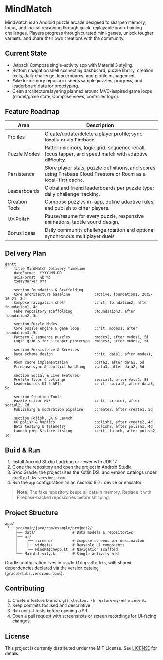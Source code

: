 # MindMatch

MindMatch is an Android puzzle arcade designed to sharpen memory, focus, and logical reasoning through quick, replayable brain-training challenges. Players progress through curated mini-games, unlock tougher variants, and share their own creations with the community.

## Current State

- Jetpack Compose single-activity app with Material 3 styling.
- Bottom navigation shell connecting dashboard, puzzle library, creation tools, daily challenge, leaderboards, and profile management.
- Fake in-memory repository seeds sample puzzles, progress, and leaderboard data for prototyping.
- Clean architecture layering planned around MVC-inspired game loops (model/game state, Compose views, controller logic).

## Feature Roadmap

| Area | Description |
| --- | --- |
| Profiles | Create/update/delete a player profile; sync locally or via Firebase. |
| Puzzle Modes | Pattern memory, logic grid, sequence recall, focus tapper, and speed match with adaptive difficulty. |
| Persistence | Store player stats, puzzle definitions, and scores using Firebase Cloud Firestore or Room as a local-first cache. |
| Leaderboards | Global and friend leaderboards per puzzle type; daily challenge tracking. |
| Creation Tools | Compose puzzles in-app, define adaptive rules, and publish to other players. |
| UX Polish | Pause/resume for every puzzle, responsive animations, tactile sound design. |
| Bonus Ideas | Daily community challenge rotation and optional synchronous multiplayer duels. |

## Delivery Plan

```mermaid
gantt
    title MindMatch Delivery Timeline
    dateFormat  YYYY-MM-DD
    axisFormat  %b %d
    todayMarker off

    section Foundation & Scaffolding
    Core architecture baseline           :active, foundation1, 2025-10-21, 3d
    Compose navigation shell             :crit, foundation2, after foundation1, 4d
    Fake repository scaffolding          :foundation3, after foundation2, 3d

    section Puzzle Modes
    Core puzzle engine & game loop       :crit, modes1, after foundation3, 5d
    Pattern & sequence puzzles           :modes2, after modes1, 5d
    Logic grid & focus tapper prototype  :modes3, after modes2, 5d

    section Persistence & Services
    Data schema design                   :crit, data1, after modes1, 4d
    Room cache implementation            :data2, after data1, 5d
    Firebase sync & conflict handling    :data3, after data2, 5d

    section Social & Live Features
    Profile flows & settings             :social1, after data2, 5d
    Leaderboards UI & APIs               :crit, social2, after data3, 5d

    section Creation Tools
    Puzzle editor MVP                    :crit, create1, after social2, 7d
    Publishing & moderation pipeline     :create2, after create1, 5d

    section Polish, QA & Launch
    UX polish & haptics                  :polish1, after create2, 4d
    Beta testing & telemetry             :polish2, after polish1, 4d
    Launch prep & store listing          :crit, launch, after polish2, 1d
```

## Build & Run

1. Install Android Studio Ladybug or newer with JDK 17.
2. Clone the repository and open the project in Android Studio.
3. Sync Gradle; the project uses the Kotlin DSL and version catalogs under `gradle/libs.versions.toml`.
4. Run the `app` configuration on an Android 8.0+ device or emulator.

> **Note:** The fake repository keeps all data in memory. Replace it with Firebase-backed repositories before shipping.

## Project Structure

```
app/
 └── src/main/java/com/example/project2/
     ├── data/                 # Data models & repositories
     ├── ui/
     │    ├── screens/         # Compose screens per destination
     │    ├── widgets/         # Reusable UI components
     │    └── MindMatchApp.kt  # Navigation scaffold
     └── MainActivity.kt       # Single-activity host
```

Gradle configuration lives in `app/build.gradle.kts`, with shared dependencies declared via the version catalog (`gradle/libs.versions.toml`).

## Contributing

1. Create a feature branch: `git checkout -b feature/my-enhancement`.
2. Keep commits focused and descriptive.
3. Run unit/UI tests before opening a PR.
4. Open a pull request with screenshots or screen recordings for UI-facing changes.

## License

This project is currently distributed under the MIT License. See [LICENSE](LICENSE) for details.
